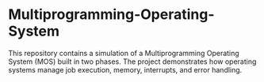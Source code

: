 # Multiprogramming-Operating-System
This repository contains a simulation of a Multiprogramming Operating System (MOS) built in two phases.   The project demonstrates how operating systems manage job execution, memory, interrupts, and error handling.
